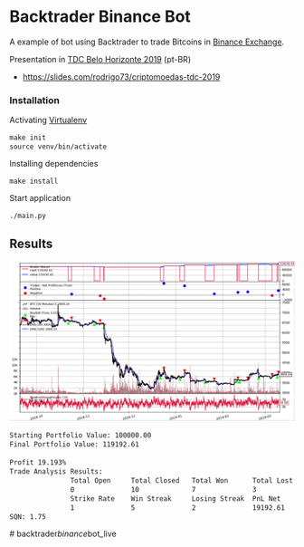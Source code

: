 # Backtrader Binance Bot
A example of bot using Backtrader to trade Bitcoins in [Binance Exchange](https://www.binance.com/?ref=35723227).

Presentation in [TDC Belo Horizonte 2019](http://www.thedevelopersconference.com.br/tdc/2019/belohorizonte/trilha-python) (pt-BR)
- https://slides.com/rodrigo73/criptomoedas-tdc-2019

### Installation

Activating [Virtualenv](https://virtualenv.pypa.io/en/latest/)
```
make init
source venv/bin/activate
```

Installing dependencies
```
make install
```

Start application
```
./main.py
```

## Results

![alt text](screenshot.png "Backtrader Simulation")


```
Starting Portfolio Value: 100000.00
Final Portfolio Value: 119192.61

Profit 19.193%
Trade Analysis Results:
               Total Open     Total Closed   Total Won      Total Lost     
               0              10             7              3              
               Strike Rate    Win Streak     Losing Streak  PnL Net        
               1              5              2              19192.61       
SQN: 1.75
```
#   b a c k t r a d e r _ b i n a n c e _ b o t _ l i v e 
 
 